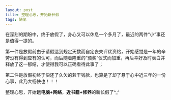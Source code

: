 ```yaml
---
layout: post
title: 整理心思，开始新长假
tags: 随笔
---
```


在深刻的期盼中，终于放假了，身心又可以休息一个多月了，最近的两件“小”事还是值得一提的。

第一件是放假前由于请假达到规定天数而自定丧失评优资格，开始感觉是一年的辛劳没有得到应有的认可，而后随着隆重的“颁奖”仪式而加重，再后幸好及时表白并释放了这一郁结，才使得我可以正确看待此事了；

第二件是放假初终于偿还了久欠的若干钱款，也算是了却了悬于心中近三年的一份心事，此乃大畅快也！！！

整理心思，开始**远电脑+网络**，**近书籍+修养**的新长假了^_^